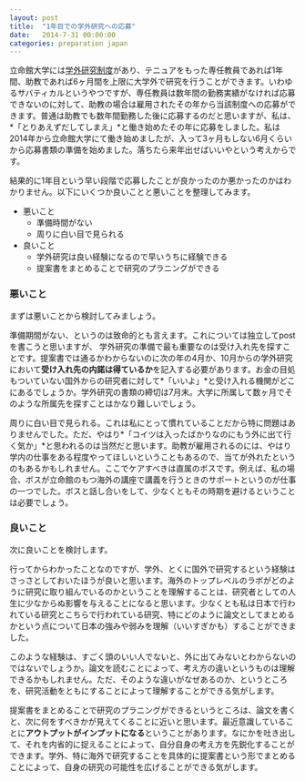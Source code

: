 ```yaml
---
layout: post
title:  "1年目での学外研究への応募"
date:   2014-7-31 00:00:00
categories: preparation japan
---
```

立命館大学には[学外研究制度][gakugai]があり、テニュアをもった専任教員であれば1年間、助教であれば6ヶ月間を上限に大学外で研究を行うことができます。いわゆるサバティカルというやつですが、専任教員は数年間の勤務実績がなければ応募できないのに対して、助教の場合は雇用されたその年から当該制度への応募ができます。普通は助教でも数年間勤務した後に応募するのだと思いますが、私は、*「とりあえずだしてしまえ」*と働き始めたその年に応募をしました。私は2014年から立命館大学にて働き始めましたが、入って3ヶ月もしない6月くらいから応募書類の準備を始めました。落ちたら来年出せばいいやという考えからです。

結果的に1年目という早い段階で応募したことが良かったのか悪かったのかはわかりません。以下にいくつか良いことと悪いことを整理してみます。

* 悪いこと
	* 準備時間がない
	* 周りに白い目で見られる
* 良いこと
	* 学外研究は良い経験になるので早いうちに経験できる
	* 提案書をまとめることで研究のプラニングができる


### 悪いこと ###
まずは悪いことから検討してみましょう。

準備期間がない、というのは致命的とも言えます。これについては独立してpostを書こうと思いますが、
学外研究の準備で最も重要なのは受け入れ先を探すことです。提案書では通るかわからないのに次の年の4月か、10月からの学外研究において**受け入れ先の内諾は得ているか**を記入する必要があります。お金の目処もついていない国外からの研究者に対して*「いいよ」*と受け入れる機関がどこにあるでしょうか。学外研究の書類の締切は7月末。大学に所属して数ヶ月でそのような所属先を探すことはかなり難しいでしょう。

周りに白い目で見られる。これは私にとって慣れていることだから特に問題はありませんでした。ただ、やはり*「コイツは入ったばかりなのにもう外に出て行く気か」*と思われるのは当然だと思います。助教が雇用されるのには、やはり学内の仕事をある程度やってほしいということもあるので、当てが外れたというのもあるかもしれません。ここでケアすべきは直属のボスです。例えば、私の場合、ボスが立命館のもつ海外の講座で講義を行うときのサポートというのが仕事の一つでした。ボスと話し合いをして、少なくともその時期を避けるということは必要でしょう。

### 良いこと ###
次に良いことを検討します。

行ってからわかったことなのですが、学外、とくに国外で研究するという経験はさっさとしておいたほうが良いと思います。海外のトップレベルのラボがどのように研究に取り組んでいるのかということを理解することは、研究者としての人生に少なからぬ影響を与えることになると思います。少なくとも私は日本で行われている研究とこちらで行われている研究、特にどのように論文としてまとめるかという点について日本の強みや弱みを理解（いいすぎかも）することができました。

このような経験は、すごく頭のいい人でないと、外に出てみないとわからないのではないでしょうか。論文を読むことによって、考え方の違いというものは理解できるかもしれません。ただ、そのような違いがなぜあるのか、というところを、研究活動をともにすることによって理解することができる気がします。

提案書をまとめることで研究のプラニングができるというところは、論文を書くと、次に何をすべきかが見えてくることに近いと思います。最近意識していることに**アウトプットがインプットになる**ということがあります。なにかを吐き出して、それを内省的に捉えることによって、自分自身の考え方を先鋭化することができます。学外、特に海外で研究することを具体的に提案書という形でまとめることによって、自身の研究の可能性を広げることができる気がします。

[gakugai]:http://www.ritsumei.ac.jp/research/

